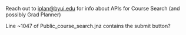 Reach out to iplan@byui.edu for info about APIs for Course Search (and possibly Grad Planner)

Line ~1047 of Public_course_search.jnz contains the submit button?
